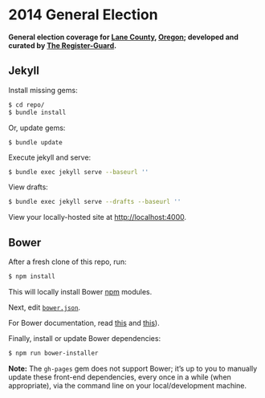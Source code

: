 # 2014 General Election

**General election coverage for [Lane County](http://en.wikipedia.org/wiki/Lane_County,_Oregon), [Oregon](http://en.wikipedia.org/wiki/Oregon); developed and curated by [The Register-Guard](http://registerguard.com).**

## Jekyll

Install missing gems:

```bash
$ cd repo/
$ bundle install
```

Or, update gems:

```
$ bundle update
```

Execute jekyll and serve:

```bash
$ bundle exec jekyll serve --baseurl ''
```

View drafts:

```bash
$ bundle exec jekyll serve --drafts --baseurl ''
```

View your locally-hosted site at <http://localhost:4000>.

## Bower

After a fresh clone of this repo, run:

```bash
$ npm install
```

This will locally install Bower [npm](https://www.npmjs.org/) modules.

Next, edit [`bower.json`](bower.json).

For Bower documentation, read [this](http://bower.io/) and [this](https://github.com/blittle/bower-installer)).

Finally, install or update Bower dependencies:

```bash
$ npm run bower-installer
```

**Note:** The `gh-pages` gem does not support Bower; it’s up to you to manually update these front-end dependencies, every once in a while (when appropriate), via the command line on your local/development machine.
